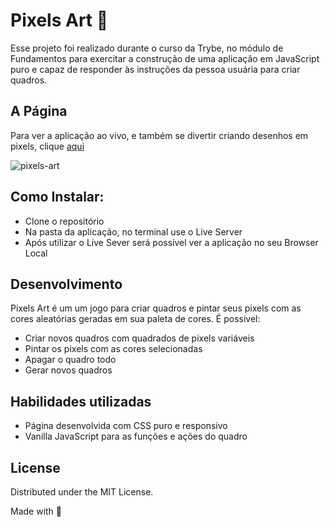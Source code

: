 # Pixels Art :art:

Esse projeto foi realizado durante o curso da Trybe, no módulo de Fundamentos para exercitar a construção de uma aplicação em JavaScript puro e capaz de responder às instruções da pessoa usuária para criar quadros.

## A Página

Para ver a aplicação ao vivo, e também se divertir criando desenhos em pixels, clique [aqui](https://marinavdac.github.io/pixels-art/)

![pixels-art](https://user-images.githubusercontent.com/76450683/194686769-b46b8e48-8936-4061-b4d3-3c30c4b02a27.png)

## Como Instalar:

* Clone o repositório
* Na pasta da aplicação, no terminal use o Live Server
* Após utilizar o Live Sever será possível ver a aplicação no seu Browser Local

## Desenvolvimento

Pixels Art é um um jogo para criar quadros e pintar seus pixels com as cores aleatórias geradas em sua paleta de cores. É possivel:

* Criar novos quadros com quadrados de pixels variáveis
* Pintar os pixels com as cores selecionadas
* Apagar o quadro todo
* Gerar novos quadros

## Habilidades utilizadas

* Página desenvolvida com CSS puro e responsivo
* Vanilla JavaScript para as funções e ações do quadro

## License
Distributed under the MIT License.

Made with 🖤
